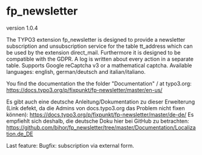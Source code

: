 # fp_newsletter

version 1.0.4

The TYPO3 extension fp_newsletter is designed to provide a newsletter subscription and unsubscription service for the table tt_address which can be used
by the extension direct_mail. Furthermore it is designed to be compatible with the GDPR. A log is written about every action in a separate table.
Supports Google reCaptcha v3 or a mathematical captcha.
Available languages: english, german/deutsch and italian/italiano.

You find the documentation the the folder "Documentation" / at typo3.org:
https://docs.typo3.org/p/fixpunkt/fp-newsletter/master/en-us/

Es gibt auch eine deutsche Anleitung/Dokumentation zu dieser Erweiterung (Link defekt, da die Admins von docs.typo3.org das Problem nicht fixen können):
https://docs.typo3.org/p/fixpunkt/fp-newsletter/master/de-de/
Es empfiehlt sich deshalb, die deutsche Doku hier bei GitHub zu betrachten:
https://github.com/bihor/fp_newsletter/tree/master/Documentation/Localization.de_DE

Last feature: Bugfix: subscription via external form.